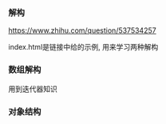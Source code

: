 ### 解构

https://www.zhihu.com/question/537534257

index.html是链接中给的示例, 用来学习两种解构

### 数组解构

用到迭代器知识

### 对象结构

